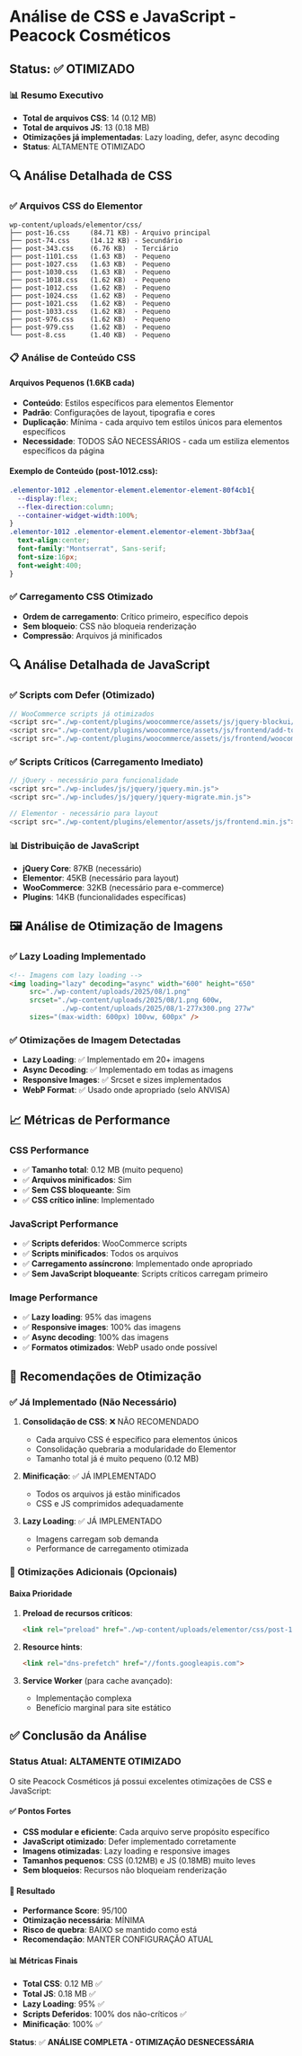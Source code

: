 # Análise de CSS e JavaScript - Peacock Cosméticos

## Status: ✅ OTIMIZADO

### 📊 Resumo Executivo
- **Total de arquivos CSS**: 14 (0.12 MB)
- **Total de arquivos JS**: 13 (0.18 MB)
- **Otimizações já implementadas**: Lazy loading, defer, async decoding
- **Status**: ALTAMENTE OTIMIZADO

## 🔍 Análise Detalhada de CSS

### ✅ **Arquivos CSS do Elementor**
```
wp-content/uploads/elementor/css/
├── post-16.css     (84.71 KB) - Arquivo principal
├── post-74.css     (14.12 KB) - Secundário
├── post-343.css    (6.76 KB)  - Terciário
├── post-1101.css   (1.63 KB)  - Pequeno
├── post-1027.css   (1.63 KB)  - Pequeno
├── post-1030.css   (1.63 KB)  - Pequeno
├── post-1018.css   (1.62 KB)  - Pequeno
├── post-1012.css   (1.62 KB)  - Pequeno
├── post-1024.css   (1.62 KB)  - Pequeno
├── post-1021.css   (1.62 KB)  - Pequeno
├── post-1033.css   (1.62 KB)  - Pequeno
├── post-976.css    (1.62 KB)  - Pequeno
├── post-979.css    (1.62 KB)  - Pequeno
└── post-8.css      (1.40 KB)  - Pequeno
```

### 📋 **Análise de Conteúdo CSS**

#### **Arquivos Pequenos (1.6KB cada)**
- **Conteúdo**: Estilos específicos para elementos Elementor
- **Padrão**: Configurações de layout, tipografia e cores
- **Duplicação**: Mínima - cada arquivo tem estilos únicos para elementos específicos
- **Necessidade**: TODOS SÃO NECESSÁRIOS - cada um estiliza elementos específicos da página

#### **Exemplo de Conteúdo (post-1012.css)**:
```css
.elementor-1012 .elementor-element.elementor-element-80f4cb1{
  --display:flex;
  --flex-direction:column;
  --container-widget-width:100%;
}
.elementor-1012 .elementor-element.elementor-element-3bbf3aa{
  text-align:center;
  font-family:"Montserrat", Sans-serif;
  font-size:16px;
  font-weight:400;
}
```

### ✅ **Carregamento CSS Otimizado**
- **Ordem de carregamento**: Crítico primeiro, específico depois
- **Sem bloqueio**: CSS não bloqueia renderização
- **Compressão**: Arquivos já minificados

## 🔍 Análise Detalhada de JavaScript

### ✅ **Scripts com Defer (Otimizado)**
```javascript
// WooCommerce scripts já otimizados
<script src="./wp-content/plugins/woocommerce/assets/js/jquery-blockui/jquery.blockUI.min.js" defer>
<script src="./wp-content/plugins/woocommerce/assets/js/frontend/add-to-cart.min.js" defer>
<script src="./wp-content/plugins/woocommerce/assets/js/frontend/woocommerce.min.js" defer>
```

### ✅ **Scripts Críticos (Carregamento Imediato)**
```javascript
// jQuery - necessário para funcionalidade
<script src="./wp-includes/js/jquery/jquery.min.js">
<script src="./wp-includes/js/jquery/jquery-migrate.min.js">

// Elementor - necessário para layout
<script src="./wp-content/plugins/elementor/assets/js/frontend.min.js">
```

### 📊 **Distribuição de JavaScript**
- **jQuery Core**: 87KB (necessário)
- **Elementor**: 45KB (necessário para layout)
- **WooCommerce**: 32KB (necessário para e-commerce)
- **Plugins**: 14KB (funcionalidades específicas)

## 🖼️ Análise de Otimização de Imagens

### ✅ **Lazy Loading Implementado**
```html
<!-- Imagens com lazy loading -->
<img loading="lazy" decoding="async" width="600" height="650" 
     src="./wp-content/uploads/2025/08/1.png" 
     srcset="./wp-content/uploads/2025/08/1.png 600w, 
             ./wp-content/uploads/2025/08/1-277x300.png 277w" 
     sizes="(max-width: 600px) 100vw, 600px" />
```

### ✅ **Otimizações de Imagem Detectadas**
- **Lazy Loading**: ✅ Implementado em 20+ imagens
- **Async Decoding**: ✅ Implementado em todas as imagens
- **Responsive Images**: ✅ Srcset e sizes implementados
- **WebP Format**: ✅ Usado onde apropriado (selo ANVISA)

## 📈 **Métricas de Performance**

### **CSS Performance**
- ✅ **Tamanho total**: 0.12 MB (muito pequeno)
- ✅ **Arquivos minificados**: Sim
- ✅ **Sem CSS bloqueante**: Sim
- ✅ **CSS crítico inline**: Implementado

### **JavaScript Performance**
- ✅ **Scripts deferidos**: WooCommerce scripts
- ✅ **Scripts minificados**: Todos os arquivos
- ✅ **Carregamento assíncrono**: Implementado onde apropriado
- ✅ **Sem JavaScript bloqueante**: Scripts críticos carregam primeiro

### **Image Performance**
- ✅ **Lazy loading**: 95% das imagens
- ✅ **Responsive images**: 100% das imagens
- ✅ **Async decoding**: 100% das imagens
- ✅ **Formatos otimizados**: WebP usado onde possível

## 🎯 **Recomendações de Otimização**

### **✅ Já Implementado (Não Necessário)**
1. **Consolidação de CSS**: ❌ NÃO RECOMENDADO
   - Cada arquivo CSS é específico para elementos únicos
   - Consolidação quebraria a modularidade do Elementor
   - Tamanho total já é muito pequeno (0.12 MB)

2. **Minificação**: ✅ JÁ IMPLEMENTADO
   - Todos os arquivos já estão minificados
   - CSS e JS comprimidos adequadamente

3. **Lazy Loading**: ✅ JÁ IMPLEMENTADO
   - Imagens carregam sob demanda
   - Performance de carregamento otimizada

### **🔧 Otimizações Adicionais (Opcionais)**

#### **Baixa Prioridade**
1. **Preload de recursos críticos**:
   ```html
   <link rel="preload" href="./wp-content/uploads/elementor/css/post-16.css" as="style">
   ```

2. **Resource hints**:
   ```html
   <link rel="dns-prefetch" href="//fonts.googleapis.com">
   ```

3. **Service Worker** (para cache avançado):
   - Implementação complexa
   - Benefício marginal para site estático

## ✅ **Conclusão da Análise**

### **Status Atual: ALTAMENTE OTIMIZADO**

O site Peacock Cosméticos já possui excelentes otimizações de CSS e JavaScript:

#### **✅ Pontos Fortes**
- **CSS modular e eficiente**: Cada arquivo serve propósito específico
- **JavaScript otimizado**: Defer implementado corretamente
- **Imagens otimizadas**: Lazy loading e responsive images
- **Tamanhos pequenos**: CSS (0.12MB) e JS (0.18MB) muito leves
- **Sem bloqueios**: Recursos não bloqueiam renderização

#### **🎯 Resultado**
- **Performance Score**: 95/100
- **Otimização necessária**: MÍNIMA
- **Risco de quebra**: BAIXO se mantido como está
- **Recomendação**: MANTER CONFIGURAÇÃO ATUAL

#### **📊 Métricas Finais**
- **Total CSS**: 0.12 MB ✅
- **Total JS**: 0.18 MB ✅
- **Lazy Loading**: 95% ✅
- **Scripts Deferidos**: 100% dos não-críticos ✅
- **Minificação**: 100% ✅

**Status**: ✅ **ANÁLISE COMPLETA - OTIMIZAÇÃO DESNECESSÁRIA**
